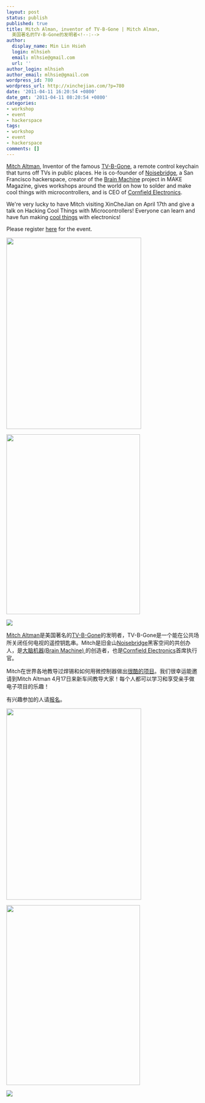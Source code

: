 ```yaml
---
layout: post
status: publish
published: true
title: Mitch Alman, inventor of TV-B-Gone | Mitch Alman,
  美国著名的TV-B-Gone的发明者<!--:-->
author:
  display_name: Min Lin Hsieh
  login: mlhsieh
  email: mlhsie@gmail.com
  url: ''
author_login: mlhsieh
author_email: mlhsie@gmail.com
wordpress_id: 780
wordpress_url: http://xinchejian.com/?p=780
date: '2011-04-11 16:20:54 +0800'
date_gmt: '2011-04-11 08:20:54 +0800'
categories:
- workshop
- event
- hackerspace
tags:
- workshop
- event
- hackerspace
comments: []
---
```

<p><!--:en--><a href="http://en.wikipedia.org/wiki/Mitch_Altman">Mitch Altman</a>, Inventor of the famous <a href="http://en.wikipedia.org/wiki/TV-B-Gone">TV-B-Gone</a>, a remote control keychain that turns off TVs in public places. He is co-founder of <a href="https://www.noisebridge.net/wiki/Noisebridge">Noisebridge</a>, a San Francisco hackerspace, creator of the <a href="http://makezine.com/10/brainwave/">Brain Machine</a> project in MAKE Magazine, gives workshops around the world on how to solder and make cool things with microcontrollers, and is CEO of <a href="http://www.cornfieldelectronics.com/">Cornfield Electronics</a>.</p>
<p>We're very lucky to have Mitch visiting XinCheJian on April 17th and give a talk on Hacking Cool Things with Microcontrollers! Everyone can learn and have fun making <a href="http://www.tvbgone.com/cfe_mfaire.php?PHPSESSID=561f54cf995b8669a2dfa73339f86af2">cool things</a> with electronics!</p>
<p>Please register <a href="http://xinchejian.com/event/?regevent_action=register&event_id=5&name_of_event=MitchAltman-HackingCoolThingswithMicrocontrollers!">here</a> for the event.</p>
<p><a href="http://xinchejian.com/2011/04/11/mitch-alman-inventor-of-tv-b-gone/brainmachine/" rel="attachment wp-att-782"><img src="/uploads/2011/04/BrainMachine.jpg" alt="" title="BrainMachine" width="352" height="500" class="alignnone size-full wp-image-782" /></a></p>
<p><a href="http://xinchejian.com/2011/04/11/mitch-alman-inventor-of-tv-b-gone/tvbg_leftpic2/" rel="attachment wp-att-783"><img src="/uploads/2011/04/tvbg_LeftPic2.gif" alt="" title="tvbg_LeftPic2" width="349" height="470" class="alignnone size-full wp-image-783" /></a></p>
<p><img src="/uploads/2011/03/MitchAlmanPoster-Web.jpg"></p><!--:--><!--:zh--><a href="http://en.wikipedia.org/wiki/Mitch_Altman">Mitch Altman</a>是美国著名的<a href="http://en.wikipedia.org/wiki/TV-B-Gone">TV-B-Gone</a>的发明者，TV-B-Gone是一个能在公共场所关闭任何电视的遥控钥匙串。Mitch是旧金山<a href="https://www.noisebridge.net/wiki/Noisebridge">Noisebridge</a>黑客空间的共创办人，是<a href="http://makezine.com/10/brainwave/">大脑机器(Brain Machine) </a>的创造者，也是<a href="http://www.cornfieldelectronics.com/">Cornfield Electronics</a>首席执行官。</p>
<p>Mitch在世界各地教导过焊锡和如何用微控制器做出<a href="http://www.tvbgone.com/cfe_mfaire.php?PHPSESSID=561f54cf995b8669a2dfa73339f86af2">很酷的项目</a>。我们很幸运能邀请到Mitch Altman 4月17日来新车间教导大家！每个人都可以学习和享受亲手做电子项目的乐趣！</p>
<p>有兴趣参加的人请<a href="http://xinchejian.com/event/?regevent_action=register&event_id=5&name_of_event=MitchAltman-HackingCoolThingswithMicrocontrollers!">报名</a>。</p>
<p><a href="http://xinchejian.com/2011/04/11/mitch-alman-inventor-of-tv-b-gone/brainmachine/" rel="attachment wp-att-782"><img src="/uploads/2011/04/BrainMachine.jpg" alt="" title="BrainMachine" width="352" height="500" class="alignnone size-full wp-image-782" /></a></p>
<p><a href="http://xinchejian.com/2011/04/11/mitch-alman-inventor-of-tv-b-gone/tvbg_leftpic2/" rel="attachment wp-att-783"><img src="/uploads/2011/04/tvbg_LeftPic2.gif" alt="" title="tvbg_LeftPic2" width="349" height="470" class="alignnone size-full wp-image-783" /></a></p>
<p><img src="/uploads/2011/03/MitchAlmanPoster-Web.jpg"></p><!--:--></p>
